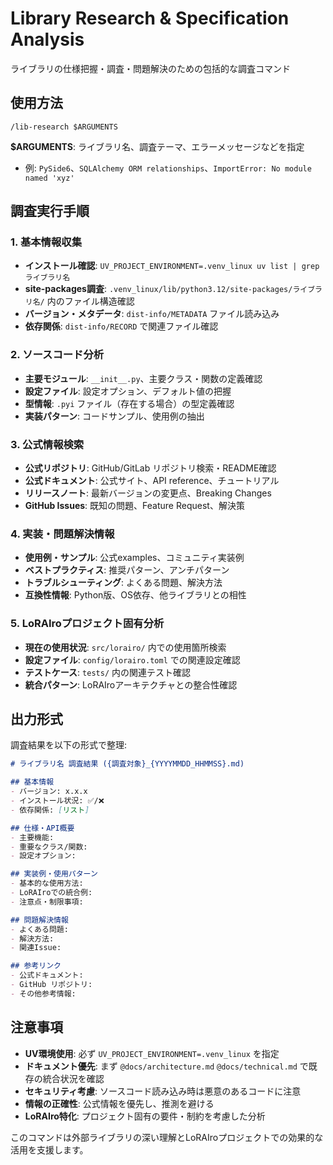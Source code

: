 # Library Research & Specification Analysis

ライブラリの仕様把握・調査・問題解決のための包括的な調査コマンド

## 使用方法
```
/lib-research $ARGUMENTS
```

**$ARGUMENTS**: ライブラリ名、調査テーマ、エラーメッセージなどを指定
- 例: `PySide6`、`SQLAlchemy ORM relationships`、`ImportError: No module named 'xyz'`

## 調査実行手順

### 1. 基本情報収集
- **インストール確認**: `UV_PROJECT_ENVIRONMENT=.venv_linux uv list | grep ライブラリ名`
- **site-packages調査**: `.venv_linux/lib/python3.12/site-packages/ライブラリ名/` 内のファイル構造確認
- **バージョン・メタデータ**: `dist-info/METADATA` ファイル読み込み
- **依存関係**: `dist-info/RECORD` で関連ファイル確認

### 2. ソースコード分析
- **主要モジュール**: `__init__.py`、主要クラス・関数の定義確認
- **設定ファイル**: 設定オプション、デフォルト値の把握
- **型情報**: `.pyi` ファイル（存在する場合）の型定義確認
- **実装パターン**: コードサンプル、使用例の抽出

### 3. 公式情報検索
- **公式リポジトリ**: GitHub/GitLab リポジトリ検索・README確認
- **公式ドキュメント**: 公式サイト、API reference、チュートリアル
- **リリースノート**: 最新バージョンの変更点、Breaking Changes
- **GitHub Issues**: 既知の問題、Feature Request、解決策

### 4. 実装・問題解決情報
- **使用例・サンプル**: 公式examples、コミュニティ実装例
- **ベストプラクティス**: 推奨パターン、アンチパターン
- **トラブルシューティング**: よくある問題、解決方法
- **互換性情報**: Python版、OS依存、他ライブラリとの相性

### 5. LoRAIroプロジェクト固有分析
- **現在の使用状況**: `src/lorairo/` 内での使用箇所検索
- **設定ファイル**: `config/lorairo.toml` での関連設定確認
- **テストケース**: `tests/` 内の関連テスト確認
- **統合パターン**: LoRAIroアーキテクチャとの整合性確認

## 出力形式

調査結果を以下の形式で整理:

```markdown
# ライブラリ名 調査結果 ({調査対象}_{YYYYMMDD_HHMMSS}.md)

## 基本情報
- バージョン: x.x.x
- インストール状況: ✅/❌
- 依存関係: [リスト]

## 仕様・API概要
- 主要機能:
- 重要なクラス/関数:
- 設定オプション:

## 実装例・使用パターン
- 基本的な使用方法:
- LoRAIroでの統合例:
- 注意点・制限事項:

## 問題解決情報
- よくある問題:
- 解決方法:
- 関連Issue:

## 参考リンク
- 公式ドキュメント:
- GitHub リポジトリ:
- その他参考情報:
```

## 注意事項

- **UV環境使用**: 必ず `UV_PROJECT_ENVIRONMENT=.venv_linux` を指定
- **ドキュメント優先**: まず `@docs/architecture.md` `@docs/technical.md` で既存の統合状況を確認
- **セキュリティ考慮**: ソースコード読み込み時は悪意のあるコードに注意
- **情報の正確性**: 公式情報を優先し、推測を避ける
- **LoRAIro特化**: プロジェクト固有の要件・制約を考慮した分析

このコマンドは外部ライブラリの深い理解とLoRAIroプロジェクトでの効果的な活用を支援します。